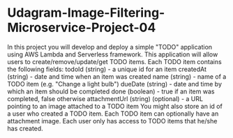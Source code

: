 # Udagram-Image-Filtering-Microservice-Project-04
In this project you will develop and deploy a simple "TODO" application using AWS Lambda and Serverless framework. This application will allow users to create/remove/update/get TODO items. Each TODO item contains the following fields:  todoId (string) - a unique id for an item createdAt (string) - date and time when an item was created name (string) - name of a TODO item (e.g. "Change a light bulb") dueDate (string) - date and time by which an item should be completed done (boolean) - true if an item was completed, false otherwise attachmentUrl (string) (optional) - a URL pointing to an image attached to a TODO item You might also store an id of a user who created a TODO item. Each TODO item can optionally have an attachment image. Each user only has access to TODO items that he/she has created.
